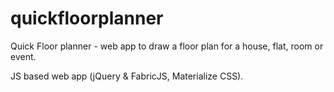 # quickfloorplanner
Quick Floor planner - web app to draw a floor plan for a house, flat, room or event.

JS based web app (jQuery & FabricJS, Materialize CSS).
